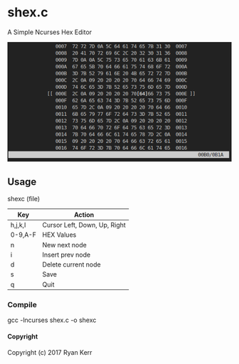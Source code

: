 # shex.c
A Simple Ncurses Hex Editor

![screenshot](https://github.com/rykrr/shex.c/blob/master/screenshot.png?raw=true)

## Usage
shexc (file)

| Key       | Action                                    |
|-----------|-------------------------------------------|
|  h,j,k,l  | Cursor Left, Down, Up, Right              |
|  0-9,A-F  | HEX Values                                |
|  n        | New next node                             |
|  i        | Insert prev node                          |
|  d        | Delete current node                       |
|  s        | Save                                      |
|  q        | Quit                                      |

### Compile
gcc -lncurses shex.c -o shexc

#### Copyright
Copyright (c) 2017 Ryan Kerr
